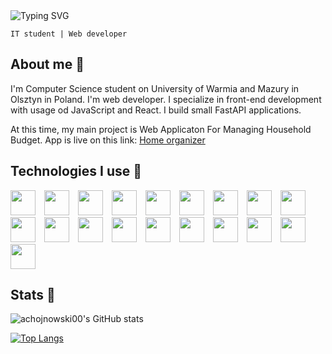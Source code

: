   <img class="welcome__title" src="https://readme-typing-svg.herokuapp.com?font=Arial&weight=400&size=30&duration=2500&pause=3000&color=F7F7F7&background=FFFFFF00&center=false&vCenter=true&width=435&lines=Hi%2C+I'm+Alex+%F0%9F%91%8B%F0%9F%98%80" alt="Typing SVG" />

`IT student | Web developer`

## About me 👦

I'm Computer Science student on University of Warmia and Mazury in Olsztyn in Poland. I'm web developer. I specialize in front-end development with usage od JavaScript and React. I build small FastAPI applications.

At this time, my main project is Web Applicaton For Managing Household Budget. App is live on this link: <a target="blank" href="https://homeorganizer.netlify.app/">Home organizer</a>

## Technologies I use 💼

<img style="width: 40px; padding-right:10px" src="https://cdn.jsdelivr.net/gh/devicons/devicon/icons/html5/html5-original.svg" />
<img style="width: 40px; padding-right:10px" src="https://cdn.jsdelivr.net/gh/devicons/devicon/icons/css3/css3-original.svg" />
<img style="width: 40px; padding-right:10px" src="https://cdn.jsdelivr.net/gh/devicons/devicon/icons/sass/sass-original.svg" />
<img style="width: 40px; padding-right:10px" src="https://cdn.jsdelivr.net/gh/devicons/devicon/icons/javascript/javascript-original.svg" />
<img style="width: 40px; padding-right:10px" src="https://cdn.jsdelivr.net/gh/devicons/devicon/icons/react/react-original.svg" />
<img style="width: 40px; padding-right:10px" src="https://cdn.jsdelivr.net/gh/devicons/devicon/icons/python/python-original.svg" />
<img style="width: 40px; padding-right:10px" src="https://cdn.jsdelivr.net/gh/devicons/devicon/icons/fastapi/fastapi-original-wordmark.svg" />
<img style="width: 40px; padding-right:10px" src="https://cdn.jsdelivr.net/gh/devicons/devicon/icons/mysql/mysql-plain-wordmark.svg" />
<img style="width: 40px; padding-right:10px" src="https://cdn.jsdelivr.net/gh/devicons/devicon/icons/postgresql/postgresql-plain-wordmark.svg" />
<img style="width: 40px; padding-right:10px" src="https://cdn.jsdelivr.net/gh/devicons/devicon/icons/sqlalchemy/sqlalchemy-original.svg" />
<img style="width: 40px; padding-right:10px" src="https://cdn.jsdelivr.net/gh/devicons/devicon/icons/git/git-original-wordmark.svg" />
<img style="width: 40px; padding-right:10px" src="https://cdn.jsdelivr.net/gh/devicons/devicon/icons/jquery/jquery-plain-wordmark.svg" />
<img style="width: 40px; padding-right:10px" src="https://cdn.jsdelivr.net/gh/devicons/devicon/icons/npm/npm-original-wordmark.svg" />
<img style="width: 40px; padding-right:10px" src="https://cdn.jsdelivr.net/gh/devicons/devicon/icons/gimp/gimp-original.svg" />
<img style="width: 40px; padding-right:10px" src="https://cdn.jsdelivr.net/gh/devicons/devicon/icons/figma/figma-original.svg" />
<img style="width: 40px; padding-right:10px" src="https://cdn.jsdelivr.net/gh/devicons/devicon/icons/xd/xd-line.svg" />
<img style="width: 40px; padding-right:10px" src="https://cdn.jsdelivr.net/gh/devicons/devicon/icons/illustrator/illustrator-line.svg" />
<img style="width: 40px; padding-right:10px" src="https://cdn.jsdelivr.net/gh/devicons/devicon/icons/photoshop/photoshop-line.svg" />
<img style="width: 40px; padding-right:10px" src="https://cdn.jsdelivr.net/gh/devicons/devicon/icons/vscode/vscode-original.svg" />

## Stats 🚀

![achojnowski00's GitHub stats](https://github-readme-stats.vercel.app/api?username=achojnowski00&show_icons=true&theme=dracula)

[![Top Langs](https://github-readme-stats.vercel.app/api/top-langs/?username=achojnowski00&theme=dracula)](https://github.com/anuraghazra/github-readme-stats)
